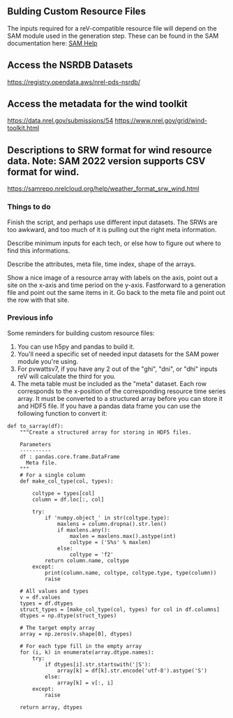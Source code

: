 ## Bulding Custom Resource Files

The inputs required for a reV-compatible resource file will depend on the SAM module used in the generation step. These can be found in the SAM documentation here: [SAM Help](https://samrepo.nrelcloud.org/help/index.html)


## Access the NSRDB Datasets
https://registry.opendata.aws/nrel-pds-nsrdb/


## Access the metadata for the wind toolkit
https://data.nrel.gov/submissions/54
https://www.nrel.gov/grid/wind-toolkit.html

## Descriptions to SRW format for wind resource data. Note: SAM 2022 version supports CSV format for wind.
https://samrepo.nrelcloud.org/help/weather_format_srw_wind.html



### Things to do
Finish the script, and perhaps use different input datasets. The SRWs are too awkward, and too much of it is pulling out the right meta information. 

Describe minimum inputs for each tech, or else how to figure out where to find this informations.

Describe the attributes, meta file, time index, shape of the arrays.

Show a nice image of a resource array with labels on the axis, point out a site on the x-axis and time period on the y-axis.
Fastforward to a generation file and point out the same items in it.
Go back to the meta file and point out the row with that site.

### Previous info
Some reminders for building custom resource files:
  1) You can use h5py and pandas to build it.
  2) You'll need a specific set of needed input datasets for the SAM power module you're using.
  3) For pvwattsv7, if you have any 2 out of the "ghi", "dni", or "dhi" inputs reV will calculate the third for you.
  4) The meta table must be included as the "meta" dataset. Each row corresponds to the x-position of the corresponding resource time series array. It must be converted to a structured array before you can store it and HDF5 file. If you have a pandas data frame you can use the following function to convert it:      
  
    def to_sarray(df):
        """Create a structured array for storing in HDF5 files.
    
        Parameters
        ----------
        df : pandas.core.frame.DataFrame
          Meta file.
        """
        # For a single column
        def make_col_type(col, types):

            coltype = types[col]
            column = df.loc[:, col]

            try:
                if 'numpy.object_' in str(coltype.type):
                    maxlens = column.dropna().str.len()
                    if maxlens.any():
                        maxlen = maxlens.max().astype(int)
                        coltype = ('S%s' % maxlen)
                    else:
                        coltype = 'f2'
                return column.name, coltype
            except:
                print(column.name, coltype, coltype.type, type(column))
                raise

        # All values and types
        v = df.values
        types = df.dtypes
        struct_types = [make_col_type(col, types) for col in df.columns]
        dtypes = np.dtype(struct_types)

        # The target empty array
        array = np.zeros(v.shape[0], dtypes)

        # For each type fill in the empty array
        for (i, k) in enumerate(array.dtype.names):
            try:
                if dtypes[i].str.startswith('|S'):
                    array[k] = df[k].str.encode('utf-8').astype('S')
                else:
                    array[k] = v[:, i]
            except:
                raise

        return array, dtypes


